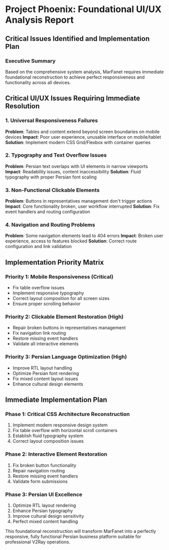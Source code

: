 # Project Phoenix: Foundational UI/UX Analysis Report
## Critical Issues Identified and Implementation Plan

### Executive Summary
Based on the comprehensive system analysis, MarFanet requires immediate foundational reconstruction to achieve perfect responsiveness and functionality across all devices.

## Critical UI/UX Issues Requiring Immediate Resolution

### 1. Universal Responsiveness Failures
**Problem**: Tables and content extend beyond screen boundaries on mobile devices
**Impact**: Poor user experience, unusable interface on mobile/tablet
**Solution**: Implement modern CSS Grid/Flexbox with container queries

### 2. Typography and Text Overflow Issues
**Problem**: Persian text overlaps with UI elements in narrow viewports
**Impact**: Readability issues, content inaccessibility
**Solution**: Fluid typography with proper Persian font scaling

### 3. Non-Functional Clickable Elements
**Problem**: Buttons in representatives management don't trigger actions
**Impact**: Core functionality broken, user workflow interrupted
**Solution**: Fix event handlers and routing configuration

### 4. Navigation and Routing Problems
**Problem**: Some navigation elements lead to 404 errors
**Impact**: Broken user experience, access to features blocked
**Solution**: Correct route configuration and link validation

## Implementation Priority Matrix

### Priority 1: Mobile Responsiveness (Critical)
- Fix table overflow issues
- Implement responsive typography
- Correct layout composition for all screen sizes
- Ensure proper scrolling behavior

### Priority 2: Clickable Element Restoration (High)
- Repair broken buttons in representatives management
- Fix navigation link routing
- Restore missing event handlers
- Validate all interactive elements

### Priority 3: Persian Language Optimization (High)
- Improve RTL layout handling
- Optimize Persian font rendering
- Fix mixed content layout issues
- Enhance cultural design elements

## Immediate Implementation Plan

### Phase 1: Critical CSS Architecture Reconstruction
1. Implement modern responsive design system
2. Fix table overflow with horizontal scroll containers
3. Establish fluid typography system
4. Correct layout composition issues

### Phase 2: Interactive Element Restoration
1. Fix broken button functionality
2. Repair navigation routing
3. Restore missing event handlers
4. Validate form submissions

### Phase 3: Persian UI Excellence
1. Optimize RTL layout rendering
2. Enhance Persian typography
3. Improve cultural design sensitivity
4. Perfect mixed content handling

This foundational reconstruction will transform MarFanet into a perfectly responsive, fully functional Persian business platform suitable for professional V2Ray operations.